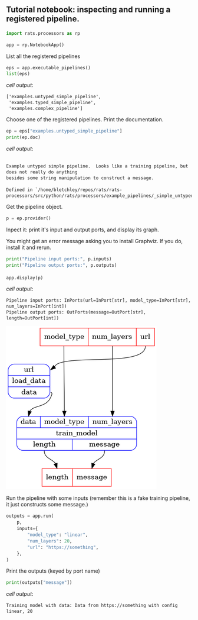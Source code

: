 ## Tutorial notebook: inspecting and running a registered pipeline.


```python
import rats.processors as rp
```


```python
app = rp.NotebookApp()
```


List all the registered pipelines


```python
eps = app.executable_pipelines()
list(eps)
```



_cell output_:
```output
['examples.untyped_simple_pipeline',
 'examples.typed_simple_pipeline',
 'examples.complex_pipeline']
```



Choose one of the registered pipelines.  Print the documentation.


```python
ep = eps["examples.untyped_simple_pipeline"]
print(ep.doc)
```
_cell output_:
```output

Example untyped simple pipeline.  Looks like a training pipeline, but does not really do anything
besides some string manipulation to construct a message.

Defined in `/home/bletchley/repos/rats/rats-processors/src/python/rats/processors/example_pipelines/_simple_untyped_pipeline.py`
```

Get the pipeline object.


```python
p = ep.provider()
```


Inpect it: print it's input and output ports, and display its graph.

You might get an error message asking you to install Graphviz. If you do, install it and rerun.


```python
print("Pipeline input ports:", p.inputs)
print("Pipeline output ports:", p.outputs)

app.display(p)
```
_cell output_:
```output
Pipeline input ports: InPorts(url=InPort[str], model_type=InPort[str], num_layers=InPort[int])
Pipeline output ports: OutPorts(message=OutPort[str], length=OutPort[int])
```


![png](display_registered_pipeline_files/display_registered_pipeline_10_1.png)




Run the pipeline with some inputs
(remember this is a fake training pipeline, it just constructs some message.)


```python
outputs = app.run(
    p,
    inputs={
        "model_type": "linear",
        "num_layers": 20,
        "url": "https://something",
    },
)
```


Print the outputs (keyed by port name)


```python
print(outputs["message"])
```
_cell output_:
```output
Training model with data: Data from https://something with config linear, 20
```

```python

```
